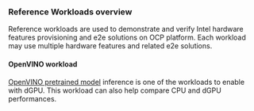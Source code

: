 ### Reference Workloads overview
Reference workloads are used to demonstrate and verify Intel hardware features provisioning and e2e solutions on OCP platform. Each workload may use multiple hardware features and related e2e solutions.

#### OpenVINO workload 
[OpenVINO pretrained model](https://docs.openvino.ai/latest/notebooks/101-tensorflow-to-openvino-with-output.html) inference is one of the workloads to enable with dGPU. This workload can also help compare CPU and dGPU performances.